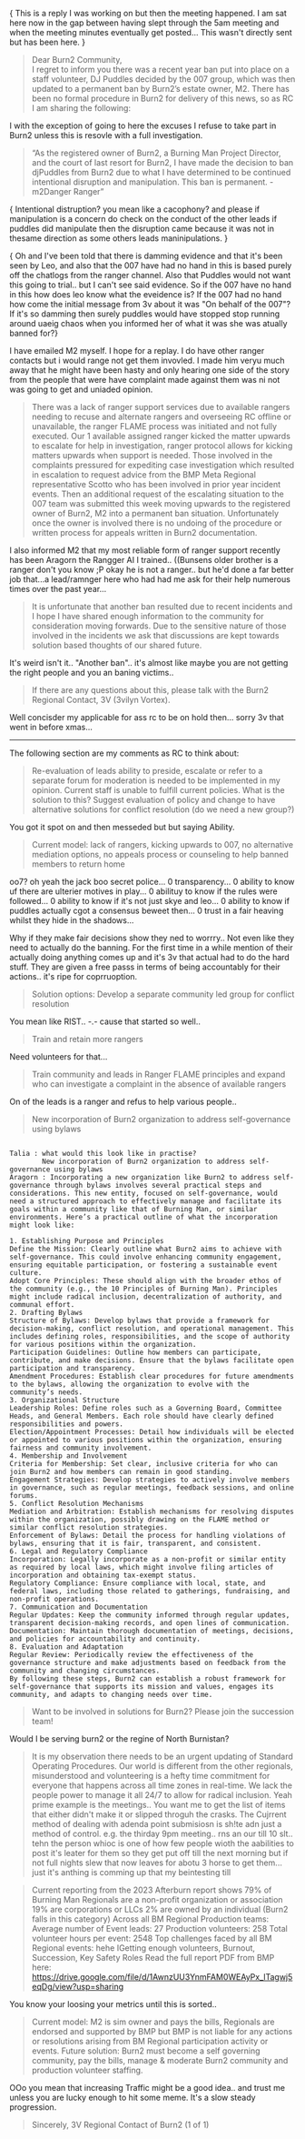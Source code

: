 { This is a reply I was working on but then the meeting happened. I am sat here now in the gap between having slept through the 5am meeting and when the meeting minutes eventually get posted... This wasn't directly sent but has been here. }


> Dear Burn2 Community,  
> I regret to inform you there was a recent year ban put into place on a staff volunteer, DJ Puddles decided by the 007 group, which was then updated to a permanent ban by Burn2’s estate owner, M2. There has been no formal procedure in Burn2 for delivery of this news, so as RC I am sharing the following:

I with the exception of going to here the excuses I refuse to take part in Burn2 unless this is resovle with a full investigation. 

> “As the registered owner of Burn2, a Burning Man Project Director, and the court of last resort for Burn2, I have made the decision to ban djPuddles from Burn2 due to what I have determined to be continued intentional disruption and manipulation. This ban is permanent.
> -m2Danger Ranger”

{ Intentional distruption? you mean like a cacophony? and please if manipulation is a concern do check on the conduct of the other leads if puddles did manipulate then the disruption came because it was not in thesame direction as some others leads maninipulations. }

{ Oh and I've been told that there is damming evidence and that it's been seen by Leo, and also that the 007 have had no hand in this is based purely off the chatlogs from the ranger channel. Also that Puddles would not want this going to trial.. but I can't see said evidence. 
So if the 007 have no hand in this how does leo know what the eveidence is? 
If the 007 had no hand how come the initial message from 3v about it was "On behalf of the 007"?
If it's so damming then surely puddles would have stopped stop running around uaeig chaos when you informed her of what it was she was atually banned for?}

    

I have emailed M2 myself. I hope for a replay. I do have other ranger contacts but i would range not get them invovled. I made him veryu much away that he might have been hasty and only hearing one side of the story from the people that were have complaint made against them was ni not was going to get and uniaded opinion.

> There was a lack of ranger support services due to available rangers needing to recuse and alternate rangers and overseeing RC offline or unavailable, the ranger FLAME process was initiated and not fully executed. Our 1 available assigned ranger kicked the matter upwards to escalate for help in investigation, ranger protocol allows for kicking matters upwards when support is needed. Those involved in the complaints pressured for expediting case investigation which resulted in escalation to request advice from the BMP Meta Regional representative Scotto who has been involved in prior year incident events. Then an additional request of the escalating situation to the 007 team was submitted this week moving upwards to the registered owner of Burn2, M2 into a permanent ban situation. Unfortunately once the owner is involved there is no undoing of the procedure or written process for appeals written in Burn2 documentation. 

I also informed M2 that my most reliable form of ranger support recently has been Aragorn the Rangger AI I trained.. ((Bunsens older brother is a ranger don't you know ;P okay he is not a ranger.. but he'd done a far better job that...a  lead/ramnger here who had had me ask for their help numerous times over the past year...

> It is unfortunate that another ban resulted due to recent incidents and I hope I have shared enough information to the community for consideration moving forwards. Due to the sensitive nature of those involved in the incidents we ask that discussions are kept towards solution based thoughts of our shared future.  

It's weird isn't it.. "Another ban".. it's almost like maybe you are not getting the right people and you an baning victims.. 

> If there are any questions about this, please talk with the Burn2 Regional Contact, 3V (3vilyn Vortex). 

Well concisder my applicable for ass rc to be on hold then... sorry 3v that went in before xmas... 

----------------------------------------------------------------------------------------------------------------------

The following section are my comments as RC to think about:

> Re-evaluation of leads ability to preside, escalate or refer to a separate forum for moderation is needed to be implemented in my opinion. Current staff is unable to fulfill current policies. What is the solution to this? Suggest evaluation of policy and change to have alternative solutions for conflict resolution (do we need a new group?) 

You got it spot on and then messeded but but saying Ability.

> Current model: lack of rangers, kicking upwards to 007, no alternative mediation options, no appeals process or counseling to help banned members to return home 

oo7? oh yeah the jack boo secret police...
  0 transparency... 
  0 ability to know uf there are ulterier motives in play... 
  0 abilituy to know if the rules were followed...
  0 ability to know if it's not just skye and leo... 
  0 ability to know if puddles actually cgot a consensus beweet then... 
  0 trust in a fair heaving whilst they hide in the shadows...

  Why if they make fair decisions show they ned to worrry.. 
  Not even like they need to actually do the banning.
  For the first time in a while mention of their actually doing anything comes up and it's 3v that actual had to do the hard stuff.
  They are given a free passs in terms of being accountably for their actions.. it's ripe for coprruoption.

>Solution options: 
> Develop a separate community led group for conflict resolution

You mean like RIST..  -.- cause that started so well..

> Train and retain more rangers 

Need volunteers for that... 

> Train community and leads in Ranger FLAME principles and expand who can investigate a complaint in the absence of available rangers

On of the leads is a ranger  and refus to help various people.. 

> New incorporation of Burn2 organization to address self-governance using bylaws 

```

Talia : what would this look like in practise? 
        New incorporation of Burn2 organization to address self-governance using bylaws 
Aragorn : Incorporating a new organization like Burn2 to address self-governance through bylaws involves several practical steps and considerations. This new entity, focused on self-governance, would need a structured approach to effectively manage and facilitate its goals within a community like that of Burning Man, or similar environments. Here’s a practical outline of what the incorporation might look like:

1. Establishing Purpose and Principles
Define the Mission: Clearly outline what Burn2 aims to achieve with self-governance. This could involve enhancing community engagement, ensuring equitable participation, or fostering a sustainable event culture.
Adopt Core Principles: These should align with the broader ethos of the community (e.g., the 10 Principles of Burning Man). Principles might include radical inclusion, decentralization of authority, and communal effort.
2. Drafting Bylaws
Structure of Bylaws: Develop bylaws that provide a framework for decision-making, conflict resolution, and operational management. This includes defining roles, responsibilities, and the scope of authority for various positions within the organization.
Participation Guidelines: Outline how members can participate, contribute, and make decisions. Ensure that the bylaws facilitate open participation and transparency.
Amendment Procedures: Establish clear procedures for future amendments to the bylaws, allowing the organization to evolve with the community’s needs.
3. Organizational Structure
Leadership Roles: Define roles such as a Governing Board, Committee Heads, and General Members. Each role should have clearly defined responsibilities and powers.
Election/Appointment Processes: Detail how individuals will be elected or appointed to various positions within the organization, ensuring fairness and community involvement.
4. Membership and Involvement
Criteria for Membership: Set clear, inclusive criteria for who can join Burn2 and how members can remain in good standing.
Engagement Strategies: Develop strategies to actively involve members in governance, such as regular meetings, feedback sessions, and online forums.
5. Conflict Resolution Mechanisms
Mediation and Arbitration: Establish mechanisms for resolving disputes within the organization, possibly drawing on the FLAME method or similar conflict resolution strategies.
Enforcement of Bylaws: Detail the process for handling violations of bylaws, ensuring that it is fair, transparent, and consistent.
6. Legal and Regulatory Compliance
Incorporation: Legally incorporate as a non-profit or similar entity as required by local laws, which might involve filing articles of incorporation and obtaining tax-exempt status.
Regulatory Compliance: Ensure compliance with local, state, and federal laws, including those related to gatherings, fundraising, and non-profit operations.
7. Communication and Documentation
Regular Updates: Keep the community informed through regular updates, transparent decision-making records, and open lines of communication.
Documentation: Maintain thorough documentation of meetings, decisions, and policies for accountability and continuity.
8. Evaluation and Adaptation
Regular Review: Periodically review the effectiveness of the governance structure and make adjustments based on feedback from the community and changing circumstances.
By following these steps, Burn2 can establish a robust framework for self-governance that supports its mission and values, engages its community, and adapts to changing needs over time.

```



> Want to be involved in solutions for Burn2? Please join the succession team!

Would I be serving burn2 or the regine of North Burnistan?

> It is my observation there needs to be an urgent updating of Standard Operating Procedures. Our world is different from the other regionals, misunderstood and volunteering is a hefty time commitment for everyone that happens across all time zones in real-time. We lack the people power to manage it all 24/7 to allow for radical inclusion.
Yeah prime example is the meetings.. You want me to get the list of items that either didn't make it or slipped throguh the crasks.
The Cujrrent method of dealing with adenda point submisiosn is sh!te adn just a method of control. 
e.g. the thirday 9pm meeting.. rns an our till 10 slt.. tehn the person whioc  is one of how few people wioth the aabilities to post it's leater for them so they get put off till the next morning but if not full nights slew that now leaves for  abotu 3 horse to get them... just it's anthing is comming up that my beintesting till 



> Current reporting from the 2023 Afterburn report shows 
> 79% of Burning Man Regionals are a non-profit organization or association
> 19% are corporations or LLCs
> 2% are owned by an individual (Burn2 falls in this category)
> Across all BM Regional Production teams:
> Average number of 
> Event leads: 27
> Production volunteers: 258
> Total volunteer hours per event: 2548
> Top challenges faced by all BM Regional events:
> hehe IGetting enough volunteers, Burnout, Succession, Key Safety Roles
> Read the full report PDF from BMP here:
> https://drive.google.com/file/d/1AwnzUU3YnmFAM0WEAyPx_lTagwj5eqDg/view?usp=sharing

You know your loosing your metrics until this is sorted.. 

> Current model: M2 is sim owner and pays the bills, Regionals are endorsed and supported by BMP but BMP is not liable for any actions or resolutions arising from BM Regional participation activity or events. 
> Future solution: Burn2 must become a self governing community, pay the bills, manage & moderate Burn2 community and production volunteer staffing.
  
OOo you mean that increasing Traffic might be a good idea..  and trust me unless you are lucky enough to hit some meme. It's a slow steady progression. 

 

> Sincerely, 3V
> Regional Contact of Burn2 (1 of 1) 
